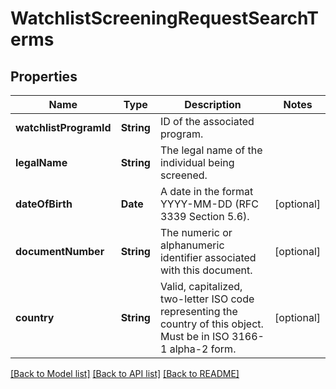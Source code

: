 # WatchlistScreeningRequestSearchTerms

## Properties
Name | Type | Description | Notes
------------ | ------------- | ------------- | -------------
**watchlistProgramId** | **String** | ID of the associated program. | 
**legalName** | **String** | The legal name of the individual being screened. | 
**dateOfBirth** | **Date** | A date in the format YYYY-MM-DD (RFC 3339 Section 5.6). | [optional] 
**documentNumber** | **String** | The numeric or alphanumeric identifier associated with this document. | [optional] 
**country** | **String** | Valid, capitalized, two-letter ISO code representing the country of this object. Must be in ISO 3166-1 alpha-2 form. | [optional] 

[[Back to Model list]](../README.md#documentation-for-models) [[Back to API list]](../README.md#documentation-for-api-endpoints) [[Back to README]](../README.md)


